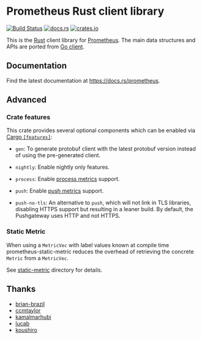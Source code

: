# Prometheus Rust client library

[![Build Status](https://travis-ci.org/tikv/rust-prometheus.svg?branch=master)](https://travis-ci.org/pingcap/rust-prometheus)
[![docs.rs](https://docs.rs/prometheus/badge.svg)](https://docs.rs/prometheus)
[![crates.io](https://img.shields.io/crates/v/prometheus.svg)](https://crates.io/crates/prometheus)

This is the [Rust](https://www.rust-lang.org) client library for
[Prometheus](http://prometheus.io). The main data structures and APIs are ported
from [Go client](https://github.com/prometheus/client_golang).

## Documentation

Find the latest documentation at <https://docs.rs/prometheus>.

## Advanced

### Crate features

This crate provides several optional components which can be enabled via [Cargo `[features]`](https://doc.rust-lang.org/cargo/reference/features.html):

- `gen`: To generate protobuf client with the latest protobuf version instead of
  using the pre-generated client.

- `nightly`: Enable nightly only features.

- `process`: Enable [process metrics](https://prometheus.io/docs/instrumenting/writing_clientlibs/#process-metrics) support.

- `push`: Enable [push metrics](https://prometheus.io/docs/instrumenting/pushing/) support.

- `push-no-tls`: An alternative to `push`, which will not link in TLS libraries, disabling HTTPS support but resulting in a leaner build.
   By default, the Pushgateway uses HTTP and not HTTPS.

### Static Metric

When using a `MetricVec` with label values known at compile time
prometheus-static-metric reduces the overhead of retrieving the concrete
`Metric` from a `MetricVec`.

See [static-metric](./static-metric) directory for details.

## Thanks

- [brian-brazil](https://github.com/brian-brazil)
- [ccmtaylor](https://github.com/ccmtaylor)
- [kamalmarhubi](https://github.com/kamalmarhubi)
- [lucab](https://github.com/lucab)
- [koushiro](https://github.com/koushiro)
